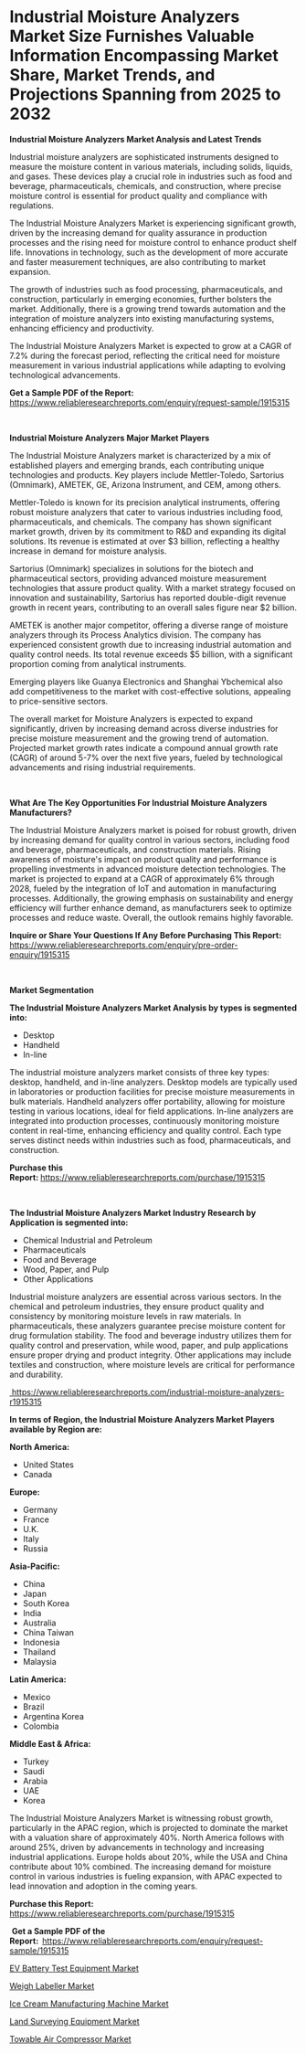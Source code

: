 <p><h1>Industrial Moisture Analyzers Market Size Furnishes Valuable Information Encompassing Market Share, Market Trends, and Projections Spanning from 2025 to 2032</h1></p><p><strong>Industrial Moisture Analyzers Market Analysis and Latest Trends</strong></p>
<p><p>Industrial moisture analyzers are sophisticated instruments designed to measure the moisture content in various materials, including solids, liquids, and gases. These devices play a crucial role in industries such as food and beverage, pharmaceuticals, chemicals, and construction, where precise moisture control is essential for product quality and compliance with regulations. </p><p>The Industrial Moisture Analyzers Market is experiencing significant growth, driven by the increasing demand for quality assurance in production processes and the rising need for moisture control to enhance product shelf life. Innovations in technology, such as the development of more accurate and faster measurement techniques, are also contributing to market expansion. </p><p>The growth of industries such as food processing, pharmaceuticals, and construction, particularly in emerging economies, further bolsters the market. Additionally, there is a growing trend towards automation and the integration of moisture analyzers into existing manufacturing systems, enhancing efficiency and productivity. </p><p>The Industrial Moisture Analyzers Market is expected to grow at a CAGR of 7.2% during the forecast period, reflecting the critical need for moisture measurement in various industrial applications while adapting to evolving technological advancements.</p></p>
<p><strong>Get a Sample PDF of the Report:&nbsp;</strong> <a href="https://www.reliableresearchreports.com/enquiry/request-sample/1915315?utm_campaign=41&utm_medium=2&utm_source=Github&utm_content=ia&utm_term=10042025&utm_id=industrial-moisture-analyzers">https://www.reliableresearchreports.com/enquiry/request-sample/1915315</a></p>
<p>&nbsp;</p>
<p><strong>Industrial Moisture Analyzers Major Market Players</strong></p>
<p><p>The Industrial Moisture Analyzers market is characterized by a mix of established players and emerging brands, each contributing unique technologies and products. Key players include Mettler-Toledo, Sartorius (Omnimark), AMETEK, GE, Arizona Instrument, and CEM, among others.</p><p>Mettler-Toledo is known for its precision analytical instruments, offering robust moisture analyzers that cater to various industries including food, pharmaceuticals, and chemicals. The company has shown significant market growth, driven by its commitment to R&D and expanding its digital solutions. Its revenue is estimated at over $3 billion, reflecting a healthy increase in demand for moisture analysis.</p><p>Sartorius (Omnimark) specializes in solutions for the biotech and pharmaceutical sectors, providing advanced moisture measurement technologies that assure product quality. With a market strategy focused on innovation and sustainability, Sartorius has reported double-digit revenue growth in recent years, contributing to an overall sales figure near $2 billion.</p><p>AMETEK is another major competitor, offering a diverse range of moisture analyzers through its Process Analytics division. The company has experienced consistent growth due to increasing industrial automation and quality control needs. Its total revenue exceeds $5 billion, with a significant proportion coming from analytical instruments.</p><p>Emerging players like Guanya Electronics and Shanghai Ybchemical also add competitiveness to the market with cost-effective solutions, appealing to price-sensitive sectors.</p><p>The overall market for Moisture Analyzers is expected to expand significantly, driven by increasing demand across diverse industries for precise moisture measurement and the growing trend of automation. Projected market growth rates indicate a compound annual growth rate (CAGR) of around 5-7% over the next five years, fueled by technological advancements and rising industrial requirements.</p></p>
<p>&nbsp;</p>
<p><strong>What Are The Key Opportunities For Industrial Moisture Analyzers Manufacturers?</strong></p>
<p><p>The Industrial Moisture Analyzers market is poised for robust growth, driven by increasing demand for quality control in various sectors, including food and beverage, pharmaceuticals, and construction materials. Rising awareness of moisture's impact on product quality and performance is propelling investments in advanced moisture detection technologies. The market is projected to expand at a CAGR of approximately 6% through 2028, fueled by the integration of IoT and automation in manufacturing processes. Additionally, the growing emphasis on sustainability and energy efficiency will further enhance demand, as manufacturers seek to optimize processes and reduce waste. Overall, the outlook remains highly favorable.</p></p>
<p><strong>Inquire or Share Your Questions If Any Before Purchasing This Report:</strong> <a href="https://www.reliableresearchreports.com/enquiry/pre-order-enquiry/1915315?utm_campaign=41&utm_medium=2&utm_source=Github&utm_content=ia&utm_term=10042025&utm_id=industrial-moisture-analyzers">https://www.reliableresearchreports.com/enquiry/pre-order-enquiry/1915315</a></p>
<p>&nbsp;</p>
<p><strong>Market Segmentation</strong></p>
<p><strong>The Industrial Moisture Analyzers Market Analysis by types is segmented into:</strong></p>
<p><ul><li>Desktop</li><li>Handheld</li><li>In-line</li></ul></p>
<p><p>The industrial moisture analyzers market consists of three key types: desktop, handheld, and in-line analyzers. Desktop models are typically used in laboratories or production facilities for precise moisture measurements in bulk materials. Handheld analyzers offer portability, allowing for moisture testing in various locations, ideal for field applications. In-line analyzers are integrated into production processes, continuously monitoring moisture content in real-time, enhancing efficiency and quality control. Each type serves distinct needs within industries such as food, pharmaceuticals, and construction.</p></p>
<p><strong>Purchase this Report:&nbsp;</strong><a href="https://www.reliableresearchreports.com/purchase/1915315?utm_campaign=41&utm_medium=2&utm_source=Github&utm_content=ia&utm_term=10042025&utm_id=industrial-moisture-analyzers">https://www.reliableresearchreports.com/purchase/1915315</a></p>
<p>&nbsp;</p>
<p><strong>The Industrial Moisture Analyzers Market Industry Research by Application is segmented into:</strong></p>
<p><ul><li>Chemical Industrial and Petroleum</li><li>Pharmaceuticals</li><li>Food and Beverage</li><li>Wood, Paper, and Pulp</li><li>Other Applications</li></ul></p>
<p><p>Industrial moisture analyzers are essential across various sectors. In the chemical and petroleum industries, they ensure product quality and consistency by monitoring moisture levels in raw materials. In pharmaceuticals, these analyzers guarantee precise moisture content for drug formulation stability. The food and beverage industry utilizes them for quality control and preservation, while wood, paper, and pulp applications ensure proper drying and product integrity. Other applications may include textiles and construction, where moisture levels are critical for performance and durability.</p></p>
<p><a href="https://www.reliableresearchreports.com/industrial-moisture-analyzers-r1915315?utm_campaign=41&utm_medium=2&utm_source=Github&utm_content=ia&utm_term=10042025&utm_id=industrial-moisture-analyzers">&nbsp;https://www.reliableresearchreports.com/industrial-moisture-analyzers-r1915315</a></p>
<p><strong>In terms of Region, the Industrial Moisture Analyzers Market Players available by Region are:</strong></p>
<p>
    <p> <strong> North America: </strong>
        <ul>
            <li>United States</li>
            <li>Canada</li>
        </ul>
        </p> 
    <p> <strong> Europe: </strong>
        <ul>
            <li>Germany</li>
            <li>France</li>
            <li>U.K.</li>
            <li>Italy</li>
            <li>Russia</li>
        </ul>
        </p> 
    <p> <strong> Asia-Pacific: </strong>
        <ul>
            <li>China</li>
            <li>Japan</li>
            <li>South Korea</li>
            <li>India</li>
            <li>Australia</li>
            <li>China Taiwan</li>
            <li>Indonesia</li>
            <li>Thailand</li>
            <li>Malaysia</li>
        </ul>
        </p> 
    <p> <strong> Latin America: </strong>
        <ul>
            <li>Mexico</li>
            <li>Brazil</li>
            <li>Argentina Korea</li>
            <li>Colombia</li>
        </ul>
        </p> 
    <p> <strong> Middle East & Africa: </strong>
        <ul>
            <li>Turkey</li>
            <li>Saudi</li>
            <li>Arabia</li>
            <li>UAE</li>
            <li>Korea</li>
        </ul>
    </p>
    </p>
<p><p>The Industrial Moisture Analyzers Market is witnessing robust growth, particularly in the APAC region, which is projected to dominate the market with a valuation share of approximately 40%. North America follows with around 25%, driven by advancements in technology and increasing industrial applications. Europe holds about 20%, while the USA and China contribute about 10% combined. The increasing demand for moisture control in various industries is fueling expansion, with APAC expected to lead innovation and adoption in the coming years.</p></p>
<p><strong>Purchase this Report: </strong><a href="https://www.reliableresearchreports.com/purchase/1915315?utm_campaign=41&utm_medium=2&utm_source=Github&utm_content=ia&utm_term=10042025&utm_id=industrial-moisture-analyzers">https://www.reliableresearchreports.com/purchase/1915315</a></p>
<p>&nbsp;<strong>Get a Sample PDF of the Report:&nbsp;&nbsp;</strong><a href="https://www.reliableresearchreports.com/enquiry/request-sample/1915315?utm_campaign=41&utm_medium=2&utm_source=Github&utm_content=ia&utm_term=10042025&utm_id=industrial-moisture-analyzers">https://www.reliableresearchreports.com/enquiry/request-sample/1915315</a></p>
<p><strong></strong></p>
<p><p><a href="https://github.com/puhakhommabh/Market-Research-Report-List-1/blob/main/ev-battery-test-equipment-market.md?utm_campaign=41&utm_medium=2&utm_source=Github&utm_content=ia&utm_term=10042025&utm_id=industrial-moisture-analyzers">EV Battery Test Equipment Market</a></p><p><a href="https://github.com/ozolsgasko02/Market-Research-Report-List-1/blob/main/weigh-labeller-market.md?utm_campaign=41&utm_medium=2&utm_source=Github&utm_content=ia&utm_term=10042025&utm_id=industrial-moisture-analyzers">Weigh Labeller Market</a></p><p><a href="https://github.com/joubehobock75/Market-Research-Report-List-1/blob/main/ice-cream-manufacturing-machine-market.md?utm_campaign=41&utm_medium=2&utm_source=Github&utm_content=ia&utm_term=10042025&utm_id=industrial-moisture-analyzers">Ice Cream Manufacturing Machine Market</a></p><p><a href="https://github.com/supashcriana/Market-Research-Report-List-1/blob/main/land-surveying-equipment-market.md?utm_campaign=41&utm_medium=2&utm_source=Github&utm_content=ia&utm_term=10042025&utm_id=industrial-moisture-analyzers">Land Surveying Equipment Market</a></p><p><a href="https://github.com/gasiorgary79/Market-Research-Report-List-1/blob/main/towable-air-compressor-market.md?utm_campaign=41&utm_medium=2&utm_source=Github&utm_content=ia&utm_term=10042025&utm_id=industrial-moisture-analyzers">Towable Air Compressor Market</a></p></p>